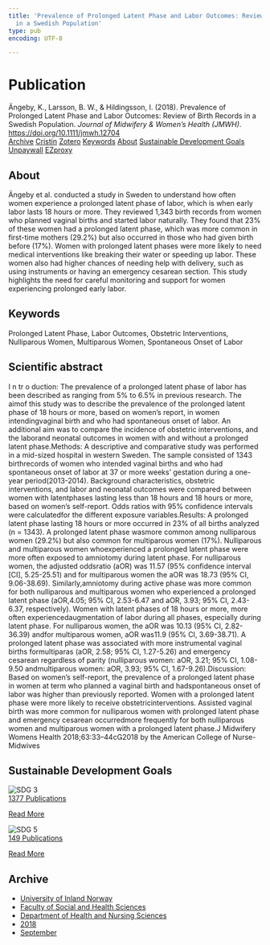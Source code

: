 ```yaml
---
title: 'Prevalence of Prolonged Latent Phase and Labor Outcomes: Review of Birth Records
  in a Swedish Population'
type: pub
encoding: UTF-8

---
```

<h1>Publication</h1>
<article id="csl-bib-container-EFV3B2RS" class="csl-bib-container">
  <div class="csl-bib-body"> <div class="csl-entry">Ängeby, K., Larsson, B. W., &#38; Hildingsson, I. (2018). Prevalence of Prolonged Latent Phase and Labor Outcomes: Review of Birth Records in a Swedish Population. <i>Journal of Midwifery &#38; Women’s Health (JMWH)</i>. <a href="https://doi.org/10.1111/jmwh.12704">https://doi.org/10.1111/jmwh.12704</a></div> </div>
  <div class="csl-bib-buttons">
    <a href="#taxonomy-article-EFV3B2RS" alt="archive" class="csl-bib-button">Archive</a>
    <a href="https://app.cristin.no/results/show.jsf?id=1608347" alt="Cristin" class="csl-bib-button">Cristin</a>
    <a href="http://zotero.org/groups/5881554/items/EFV3B2RS" alt="Zotero" class="csl-bib-button">Zotero</a>
    <a href="#keywords-article-EFV3B2RS" alt="keywords" class="csl-bib-button">Keywords</a>
    <a href="#about-article-EFV3B2RS" alt="about_pub" class="csl-bib-button">About</a>
    <a href="#sdg-article-EFV3B2RS" alt="sdg" class="csl-bib-button">Sustainable Development Goals</a>
    <a href="https://doi.org/10.1111/jmwh.12704" alt="Unpaywall" class="csl-bib-button">Unpaywall</a>
    <a href="https://doi.org/10.1111/jmwh.12704" alt="EZproxy" class="csl-bib-button">EZproxy</a>
  </div>
  <div id="csl-bib-meta-container-EFV3B2RS"></div>
</article>
<div id="csl-bib-meta-EFV3B2RS" class="csl-bib-meta">
  <article id="about-article-EFV3B2RS" class="about_pub-article">
    <h1>About</h1>
    Ängeby et al. conducted a study in Sweden to understand how often women experience a prolonged latent phase of labor, which is when early labor lasts 18 hours or more. They reviewed 1,343 birth records from women who planned vaginal births and started labor naturally. They found that 23% of these women had a prolonged latent phase, which was more common in first-time mothers (29.2%) but also occurred in those who had given birth before (17%). Women with prolonged latent phases were more likely to need medical interventions like breaking their water or speeding up labor. These women also had higher chances of needing help with delivery, such as using instruments or having an emergency cesarean section. This study highlights the need for careful monitoring and support for women experiencing prolonged early labor.
  </article>
  <article id="keywords-article-EFV3B2RS" class="keywords-article">
    <h1>Keywords</h1>
    Prolonged Latent Phase, Labor Outcomes, Obstetric Interventions, Nulliparous Women, Multiparous Women, Spontaneous Onset of Labor
  </article>
  <article id="abstract-article-EFV3B2RS" class="abstract-article">
    <h1>Scientific abstract</h1>
    I n tr o duction: The prevalence of a prolonged latent phase of labor has been described as ranging from 5% to 6.5% in previous research. The aimof this study was to describe the prevalence of the prolonged latent phase of 18 hours or more, based on women’s report, in women intendingvaginal birth and who had spontaneous onset of labor. An additional aim was to compare the incidence of obstetric interventions, and the laborand neonatal outcomes in women with and without a prolonged latent phase.Methods: A descriptive and comparative study was performed in a mid-sized hospital in western Sweden. The sample consisted of 1343 birthrecords of women who intended vaginal births and who had spontaneous onset of labor at 37 or more weeks’ gestation during a one-year period(2013-2014). Background characteristics, obstetric interventions, and labor and neonatal outcomes were compared between women with latentphases lasting less than 18 hours and 18 hours or more, based on women’s self-report. Odds ratios with 95% confidence intervals were calculatedfor the different exposure variables.Results: A prolonged latent phase lasting 18 hours or more occurred in 23% of all births analyzed (n = 1343). A prolonged latent phase wasmore common among nulliparous women (29.2%) but also common for multiparous women (17%). Nulliparous and multiparous women whoexperienced a prolonged latent phase were more often exposed to amniotomy during latent phase. For nulliparous women, the adjusted oddsratio (aOR) was 11.57 (95% confidence interval [CI], 5.25-25.51) and for multiparous women the aOR was 18.73 (95% CI, 9.06-38.69). Similarly,amniotomy during active phase was more common for both nulliparous and multiparous women who experienced a prolonged latent phase (aOR,4.05; 95% CI, 2.53-6.47 and aOR, 3.93; 95% CI, 2.43-6.37, respectively). Women with latent phases of 18 hours or more, more often experiencedaugmentation of labor during all phases, especially during latent phase. For nulliparous women, the aOR was 10.13 (95% CI, 2.82-36.39) andfor multiparous women, aOR was11.9 (95% CI, 3.69-38.71). A prolonged latent phase was associated with more instrumental vaginal births formultiparas (aOR, 2.58; 95% CI, 1.27-5.26) and emergency cesarean regardless of parity (nulliparous women: aOR, 3.21; 95% CI, 1.08-9.50 andmultiparous women: aOR, 3.93; 95% CI, 1.67-9.26).Discussion: Based on women’s self-report, the prevalence of a prolonged latent phase in women at term who planned a vaginal birth and hadspontaneous onset of labor was higher than previously reported. Women with a prolonged latent phase were more likely to receive obstetricinterventions. Assisted vaginal birth was more common for nulliparous women with prolonged latent phase and emergency cesarean occurredmore frequently for both nulliparous women and multiparous women with a prolonged latent phase.J Midwifery Womens Health 2018;63:33–44c2018 by the American College of Nurse-Midwives
  </article>
  <article id="sdg-article-EFV3B2RS" class="sdg-article">
    <h1>Sustainable Development Goals</h1>
    <div class="sdg-container"><div id="sdg3" class="sdg">
        <img src="{{< params subfolder >}}images/sdg/sdg03_en.png" class="image" alt="SDG 3">
        <div class="sdg-overlay">
          <a href="{{< params subfolder >}}en/archive/?sdg=3#archive" class="sdg-publication-count"><span>1377</span> Publications</a>
          <p><a href="https://sdgs.un.org/goals/goal3" class="sdg-read-more">Read More</a></p>
        </div>
      </div> <div id="sdg5" class="sdg">
        <img src="{{< params subfolder >}}images/sdg/sdg05_en.png" class="image" alt="SDG 5">
        <div class="sdg-overlay">
          <a href="{{< params subfolder >}}en/archive/?sdg=5#archive" class="sdg-publication-count"><span>149</span> Publications</a>
          <p><a href="https://sdgs.un.org/goals/goal5" class="sdg-read-more">Read More</a></p>
        </div>
      </div></div>
  </article>
  <article id="taxonomy-article-EFV3B2RS" class="taxonomy-article">
    <h1>Archive</h1>
    <ul>
      <li><a href="{{< params subfolder >}}en/archive/?key=3DCRN523">University of Inland Norway</a></li>
      <li><a href="{{< params subfolder >}}en/archive/?key=IDKFS3MX">Faculty of Social and Health Sciences</a></li>
      <li><a href="{{< params subfolder >}}en/archive/?key=GTV4ECMZ">Department of Health and Nursing Sciences</a></li>
      <li><a href="{{< params subfolder >}}en/archive/?key=676HMQBA">2018</a></li>
      <li><a href="{{< params subfolder >}}en/archive/?key=G8SKACTJ">September</a></li>
    </ul>
  </article>
</div>
